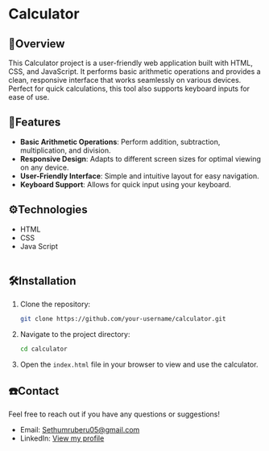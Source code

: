 # Calculator

## 🤖Overview

This Calculator project is a user-friendly web application built with HTML, CSS, and JavaScript. It performs basic arithmetic operations and provides a clean, responsive interface that works seamlessly on various devices. Perfect for quick calculations, this tool also supports keyboard inputs for ease of use.

## 🔗Features

- **Basic Arithmetic Operations**: Perform addition, subtraction, multiplication, and division.
- **Responsive Design**: Adapts to different screen sizes for optimal viewing on any device.
- **User-Friendly Interface**: Simple and intuitive layout for easy navigation.
- **Keyboard Support**: Allows for quick input using your keyboard.

## ⚙️Technologies

- HTML
- CSS
- Java Script
  </br></br>

## 🛠️Installation

1. Clone the repository:
    ```sh
    git clone https://github.com/your-username/calculator.git
    ```
2. Navigate to the project directory:
    ```sh
    cd calculator
    ```
3. Open the `index.html` file in your browser to view and use the calculator.

## ☎️Contact

Feel free to reach out if you have any questions or suggestions!

- Email: Sethumruberu05@gmail.com
- LinkedIn: [View my profile](https://www.linkedin.com/in/sethum-ruberu-90a369293/)</br></br>
